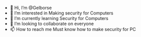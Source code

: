 - 👋 Hi, I’m @Gelborse
- 👀 I’m interested in Making security for Computers
- 🌱 I’m currently learning Security for Computers
- 💞️ I’m looking to collaborate on everyone
- 📫 How to reach me Must know how to make security for PC

<!---
Gelborse/Gelborse is a ✨ special ✨ repository because its `README.md` (this file) appears on your GitHub profile.
You can click the Preview link to take a look at your changes.
--->
